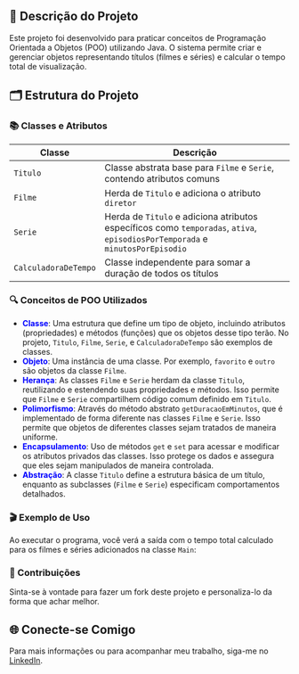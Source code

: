 ## 📄 Descrição do Projeto

Este projeto foi desenvolvido para praticar conceitos de Programação Orientada a Objetos (POO) utilizando Java. O sistema permite criar e gerenciar objetos representando títulos (filmes e séries) e calcular o tempo total de visualização.

## 🗂️ Estrutura do Projeto

### 📚 Classes e Atributos

| Classe | Descrição |
|--------|------------|
| `Titulo` | Classe abstrata base para `Filme` e `Serie`, contendo atributos comuns |
| `Filme`  | Herda de `Titulo` e adiciona o atributo `diretor` |
| `Serie`  | Herda de `Titulo` e adiciona atributos específicos como `temporadas`, `ativa`, `episodiosPorTemporada` e `minutosPorEpisodio` |
| `CalculadoraDeTempo` | Classe independente para somar a duração de todos os títulos |

### 🔍 Conceitos de POO Utilizados

- **<span style="color: blue;">Classe</span>**: Uma estrutura que define um tipo de objeto, incluindo atributos (propriedades) e métodos (funções) que os objetos desse tipo terão. No projeto, `Titulo`, `Filme`, `Serie`, e `CalculadoraDeTempo` são exemplos de classes.
- **<span style="color: blue;">Objeto</span>**: Uma instância de uma classe. Por exemplo, `favorito` e `outro` são objetos da classe `Filme`.
- **<span style="color: blue;">Herança</span>**: As classes `Filme` e `Serie` herdam da classe `Titulo`, reutilizando e estendendo suas propriedades e métodos. Isso permite que `Filme` e `Serie` compartilhem código comum definido em `Titulo`.
- **<span style="color: blue;">Polimorfismo</span>**: Através do método abstrato `getDuracaoEmMinutos`, que é implementado de forma diferente nas classes `Filme` e `Serie`. Isso permite que objetos de diferentes classes sejam tratados de maneira uniforme.
- **<span style="color: blue;">Encapsulamento</span>**: Uso de métodos `get` e `set` para acessar e modificar os atributos privados das classes. Isso protege os dados e assegura que eles sejam manipulados de maneira controlada.
- **<span style="color: blue;">Abstração</span>**: A classe `Titulo` define a estrutura básica de um título, enquanto as subclasses (`Filme` e `Serie`) especificam comportamentos detalhados.

### 🎬 Exemplo de Uso

Ao executar o programa, você verá a saída com o tempo total calculado para os filmes e séries adicionados na classe `Main`:

### 🤝 Contribuições
Sinta-se à vontade para fazer um fork deste projeto e personaliza-lo da forma que achar melhor.

## 🌐 Conecte-se Comigo

Para mais informações ou para acompanhar meu trabalho, siga-me no [LinkedIn](www.linkedin.com/in/joao-pedro-gonçalves-viana-de-souza-a33a84242).
